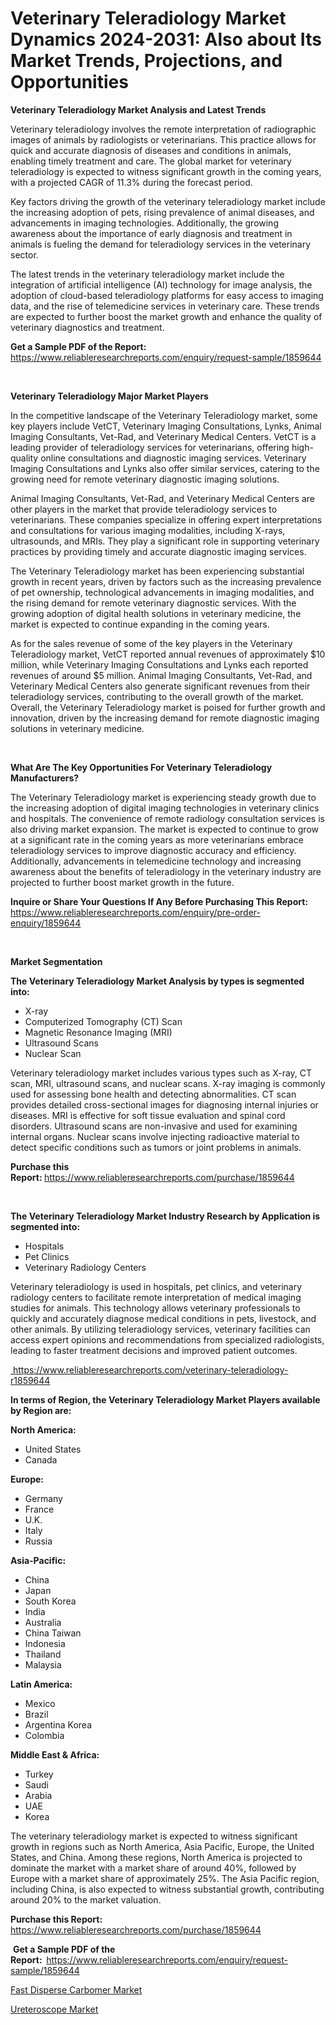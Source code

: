 <p><h1>Veterinary Teleradiology Market Dynamics 2024-2031: Also about Its Market Trends, Projections, and Opportunities</h1></p><p><strong>Veterinary Teleradiology Market Analysis and Latest Trends</strong></p>
<p><p>Veterinary teleradiology involves the remote interpretation of radiographic images of animals by radiologists or veterinarians. This practice allows for quick and accurate diagnosis of diseases and conditions in animals, enabling timely treatment and care. The global market for veterinary teleradiology is expected to witness significant growth in the coming years, with a projected CAGR of 11.3% during the forecast period.</p><p>Key factors driving the growth of the veterinary teleradiology market include the increasing adoption of pets, rising prevalence of animal diseases, and advancements in imaging technologies. Additionally, the growing awareness about the importance of early diagnosis and treatment in animals is fueling the demand for teleradiology services in the veterinary sector.</p><p>The latest trends in the veterinary teleradiology market include the integration of artificial intelligence (AI) technology for image analysis, the adoption of cloud-based teleradiology platforms for easy access to imaging data, and the rise of telemedicine services in veterinary care. These trends are expected to further boost the market growth and enhance the quality of veterinary diagnostics and treatment.</p></p>
<p><strong>Get a Sample PDF of the Report:&nbsp;</strong> <a href="https://www.reliableresearchreports.com/enquiry/request-sample/1859644">https://www.reliableresearchreports.com/enquiry/request-sample/1859644</a></p>
<p>&nbsp;</p>
<p><strong>Veterinary Teleradiology Major Market Players</strong></p>
<p><p>In the competitive landscape of the Veterinary Teleradiology market, some key players include VetCT, Veterinary Imaging Consultations, Lynks, Animal Imaging Consultants, Vet-Rad, and Veterinary Medical Centers. VetCT is a leading provider of teleradiology services for veterinarians, offering high-quality online consultations and diagnostic imaging services. Veterinary Imaging Consultations and Lynks also offer similar services, catering to the growing need for remote veterinary diagnostic imaging solutions.</p><p>Animal Imaging Consultants, Vet-Rad, and Veterinary Medical Centers are other players in the market that provide teleradiology services to veterinarians. These companies specialize in offering expert interpretations and consultations for various imaging modalities, including X-rays, ultrasounds, and MRIs. They play a significant role in supporting veterinary practices by providing timely and accurate diagnostic imaging services.</p><p>The Veterinary Teleradiology market has been experiencing substantial growth in recent years, driven by factors such as the increasing prevalence of pet ownership, technological advancements in imaging modalities, and the rising demand for remote veterinary diagnostic services. With the growing adoption of digital health solutions in veterinary medicine, the market is expected to continue expanding in the coming years.</p><p>As for the sales revenue of some of the key players in the Veterinary Teleradiology market, VetCT reported annual revenues of approximately $10 million, while Veterinary Imaging Consultations and Lynks each reported revenues of around $5 million. Animal Imaging Consultants, Vet-Rad, and Veterinary Medical Centers also generate significant revenues from their teleradiology services, contributing to the overall growth of the market. Overall, the Veterinary Teleradiology market is poised for further growth and innovation, driven by the increasing demand for remote diagnostic imaging solutions in veterinary medicine.</p></p>
<p>&nbsp;</p>
<p><strong>What Are The Key Opportunities For Veterinary Teleradiology Manufacturers?</strong></p>
<p><p>The Veterinary Teleradiology market is experiencing steady growth due to the increasing adoption of digital imaging technologies in veterinary clinics and hospitals. The convenience of remote radiology consultation services is also driving market expansion. The market is expected to continue to grow at a significant rate in the coming years as more veterinarians embrace teleradiology services to improve diagnostic accuracy and efficiency. Additionally, advancements in telemedicine technology and increasing awareness about the benefits of teleradiology in the veterinary industry are projected to further boost market growth in the future.</p></p>
<p><strong>Inquire or Share Your Questions If Any Before Purchasing This Report:</strong> <a href="https://www.reliableresearchreports.com/enquiry/pre-order-enquiry/1859644">https://www.reliableresearchreports.com/enquiry/pre-order-enquiry/1859644</a></p>
<p>&nbsp;</p>
<p><strong>Market Segmentation</strong></p>
<p><strong>The Veterinary Teleradiology Market Analysis by types is segmented into:</strong></p>
<p><ul><li>X-ray</li><li>Computerized Tomography (CT) Scan</li><li>Magnetic Resonance Imaging (MRI)</li><li>Ultrasound Scans</li><li>Nuclear Scan</li></ul></p>
<p><p>Veterinary teleradiology market includes various types such as X-ray, CT scan, MRI, ultrasound scans, and nuclear scans. X-ray imaging is commonly used for assessing bone health and detecting abnormalities. CT scan provides detailed cross-sectional images for diagnosing internal injuries or diseases. MRI is effective for soft tissue evaluation and spinal cord disorders. Ultrasound scans are non-invasive and used for examining internal organs. Nuclear scans involve injecting radioactive material to detect specific conditions such as tumors or joint problems in animals.</p></p>
<p><strong>Purchase this Report:&nbsp;</strong><a href="https://www.reliableresearchreports.com/purchase/1859644">https://www.reliableresearchreports.com/purchase/1859644</a></p>
<p>&nbsp;</p>
<p><strong>The Veterinary Teleradiology Market Industry Research by Application is segmented into:</strong></p>
<p><ul><li>Hospitals</li><li>Pet Clinics</li><li>Veterinary Radiology Centers</li></ul></p>
<p><p>Veterinary teleradiology is used in hospitals, pet clinics, and veterinary radiology centers to facilitate remote interpretation of medical imaging studies for animals. This technology allows veterinary professionals to quickly and accurately diagnose medical conditions in pets, livestock, and other animals. By utilizing teleradiology services, veterinary facilities can access expert opinions and recommendations from specialized radiologists, leading to faster treatment decisions and improved patient outcomes.</p></p>
<p><a href="https://www.reliableresearchreports.com/veterinary-teleradiology-r1859644">&nbsp;https://www.reliableresearchreports.com/veterinary-teleradiology-r1859644</a></p>
<p><strong>In terms of Region, the Veterinary Teleradiology Market Players available by Region are:</strong></p>
<p>
    <p> <strong> North America: </strong>
        <ul>
            <li>United States</li>
            <li>Canada</li>
        </ul>
        </p> 
    <p> <strong> Europe: </strong>
        <ul>
            <li>Germany</li>
            <li>France</li>
            <li>U.K.</li>
            <li>Italy</li>
            <li>Russia</li>
        </ul>
        </p> 
    <p> <strong> Asia-Pacific: </strong>
        <ul>
            <li>China</li>
            <li>Japan</li>
            <li>South Korea</li>
            <li>India</li>
            <li>Australia</li>
            <li>China Taiwan</li>
            <li>Indonesia</li>
            <li>Thailand</li>
            <li>Malaysia</li>
        </ul>
        </p> 
    <p> <strong> Latin America: </strong>
        <ul>
            <li>Mexico</li>
            <li>Brazil</li>
            <li>Argentina Korea</li>
            <li>Colombia</li>
        </ul>
        </p> 
    <p> <strong> Middle East & Africa: </strong>
        <ul>
            <li>Turkey</li>
            <li>Saudi</li>
            <li>Arabia</li>
            <li>UAE</li>
            <li>Korea</li>
        </ul>
    </p>
    </p>
<p><p>The veterinary teleradiology market is expected to witness significant growth in regions such as North America, Asia Pacific, Europe, the United States, and China. Among these regions, North America is projected to dominate the market with a market share of around 40%, followed by Europe with a market share of approximately 25%. The Asia Pacific region, including China, is also expected to witness substantial growth, contributing around 20% to the market valuation.</p></p>
<p><strong>Purchase this Report: </strong><a href="https://www.reliableresearchreports.com/purchase/1859644">https://www.reliableresearchreports.com/purchase/1859644</a></p>
<p>&nbsp;<strong>Get a Sample PDF of the Report:&nbsp;&nbsp;</strong><a href="https://www.reliableresearchreports.com/enquiry/request-sample/1859644">https://www.reliableresearchreports.com/enquiry/request-sample/1859644</a></p>
<p><strong></strong></p>
<p><p><a href="https://issuu.com/reportprime-2/docs/fast-disperse-carbomer-market-size-2030.pptx">Fast Disperse Carbomer Market</a></p><p><a href="https://github.com/lbird53714/Market-Research-Report-List-4/blob/main/ureteroscope-market.md">Ureteroscope Market</a></p></p>